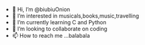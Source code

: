 - 👋 Hi, I’m @biubiuOnion
- 👀 I’m interested in musicals,books,music,travelling
- 🌱 I’m currently learning C and Python
- 💞️ I’m looking to collaborate on coding
- 📫 How to reach me ...balabala

<!---
ccoralinexy/ccoralinexy is a ✨ special ✨ repository because its `README.md` (this file) appears on your GitHub profile.
You can click the Preview link to take a look at your changes.
--->
